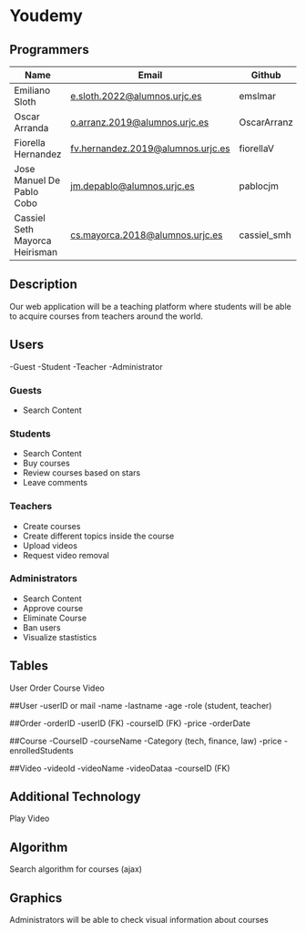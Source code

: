 # Youdemy

## Programmers

|     Name      |  Email  |    Github  |
| -------------   | ------------- | ----- |
| Emiliano Sloth  | e.sloth.2022@alumnos.urjc.es  | emslmar |
| Oscar Arranda  | o.arranz.2019@alumnos.urjc.es | OscarArranz |
| Fiorella Hernandez | fv.hernandez.2019@alumnos.urjc.es | fiorellaV |
| Jose Manuel De Pablo Cobo | jm.depablo@alumnos.urjc.es | pablocjm |
| Cassiel Seth Mayorca Heirisman | cs.mayorca.2018@alumnos.urjc.es | cassiel_smh |

## Description

Our web application will be a teaching  platform where students will be able to acquire courses from teachers around the world.

## Users

-Guest
-Student
-Teacher
-Administrator


### Guests

- Search Content

### Students

- Search Content
- Buy courses
- Review courses based on stars
- Leave comments

### Teachers

- Create courses
- Create different topics inside the course
- Upload videos
- Request video removal 

### Administrators

- Search Content
- Approve course
- Eliminate Course
- Ban users
- Visualize stastistics

## Tables

User
Order
Course
Video

##User
  -userID or mail
  -name
  -lastname
  -age
  -role (student, teacher)
  
##Order
  -orderID
  -userID (FK)
  -courseID (FK)
  -price
  -orderDate
  
##Course
  -CourseID
  -courseName
  -Category (tech, finance, law)
  -price
  -enrolledStudents
  
##Video
  -videoId
  -videoName
  -videoDataa
  -courseID (FK)
 

## Additional Technology

Play Video

## Algorithm 
Search algorithm for courses (ajax)

## Graphics
Administrators will be able to check visual information about courses


